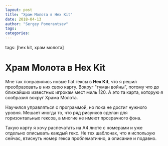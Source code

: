 ```yaml
---
layout: post
title: "Храм Молота в Hex Kit"
date: 2018-04-13
author: "Sergey Pomerantsev"
tags:
categories:
---
```

tags: [hex kit, храм молота]

# Храм Молота в Hex Kit

Мне так понравились новые flat гексы в **Hex Kit**, что я решил преобразовать в них свою карту. Вокруг "туман войны", потому что до ближайших известных игрокам мест миль 120. А это та карта, которую я сообразил вокруг Храма Молота.

Научился управляться с программой, но пока не достиг нужного уровня. Мешает иногда то, что ряд рисунков сделан для горизонтальных гексов, а многие не имеют прозрачного фона.

Такую карту я хочу распечатать на А4 листе с номерами и уже отдельно описывать каждый гекс. Не тех шаблонах, что я использую сейчас, втиснуть номер гекса проблематично, а описание и подавно.

